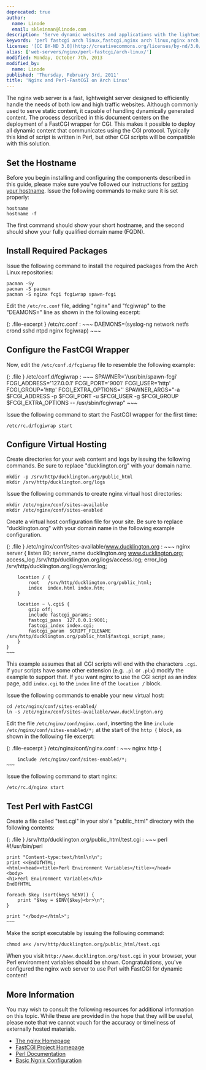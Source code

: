 ```yaml
---
deprecated: true
author:
  name: Linode
  email: skleinman@linode.com
description: 'Serve dynamic websites and applications with the lightweight nginx web server and Perl-FastCGI on Arch Linux.'
keywords: 'perl fastcgi arch linux,fastcgi,nginx arch linux,nginx arch,nginx perl'
license: '[CC BY-ND 3.0](http://creativecommons.org/licenses/by-nd/3.0/us/)'
alias: ['web-servers/nginx/perl-fastcgi/arch-linux/']
modified: Monday, October 7th, 2013
modified_by:
  name: Linode
published: 'Thursday, February 3rd, 2011'
title: 'Nginx and Perl-FastCGI on Arch Linux'
---
```




The nginx web server is a fast, lightweight server designed to efficiently handle the needs of both low and high traffic websites. Although commonly used to serve static content, it capable of handling dynamically generated content. The process described in this document centers on the deployment of a FastCGI wrapper for CGI. This makes it possible to deploy all dynamic content that communicates using the CGI protocol. Typically this kind of script is written in Perl, but other CGI scripts will be compatible with this solution.

Set the Hostname
----------------

Before you begin installing and configuring the components described in this guide, please make sure you've followed our instructions for [setting your hostname](/docs/getting-started#sph_set-the-hostname). Issue the following commands to make sure it is set properly:

    hostname
    hostname -f

The first command should show your short hostname, and the second should show your fully qualified domain name (FQDN).

Install Required Packages
-------------------------

Issue the following command to install the required packages from the Arch Linux repositories:

    pacman -Sy
    pacman -S pacman
    pacman -S nginx fcgi fcgiwrap spawn-fcgi

Edit the `/etc/rc.conf` file, adding "nginx" and "fcgiwrap" to the "DEAMONS=" line as shown in the following excerpt:

{: .file-excerpt }
/etc/rc.conf
:   ~~~
    DAEMONS=(syslog-ng network netfs crond sshd ntpd nginx fcgiwrap)
    ~~~

Configure the FastCGI Wrapper
-----------------------------

Now, edit the `/etc/conf.d/fcgiwrap` file to resemble the following example:

{: .file }
/etc/conf.d/fcgiwrap
:   ~~~
    SPAWNER='/usr/bin/spawn-fcgi'
    FCGI_ADDRESS='127.0.0.1'
    FCGI_PORT='9001'
    FCGI_USER='http'
    FCGI_GROUP='http'
    FCGI_EXTRA_OPTIONS=''
    SPAWNER_ARGS="-a $FCGI_ADDRESS -p $FCGI_PORT -u $FCGI_USER -g $FCGI_GROUP $FCGI_EXTRA_OPTIONS -- /usr/sbin/fcgiwrap"
    ~~~
    
Issue the following command to start the FastCGI wrapper for the first time:

    /etc/rc.d/fcgiwrap start 

Configure Virtual Hosting
-------------------------

Create directories for your web content and logs by issuing the following commands. Be sure to replace "ducklington.org" with your domain name.

    mkdir -p /srv/http/ducklington.org/public_html
    mkdir /srv/http/ducklington.org/logs

Issue the following commands to create nginx virtual host directories:

    mkdir /etc/nginx/conf/sites-available
    mkdir /etc/nginx/conf/sites-enabled

Create a virtual host configuration file for your site. Be sure to replace "ducklington.org" with your domain name in the following example configuration.

{: .file }
/etc/nginx/conf/sites-available/www.ducklington.org
:   ~~~ nginx
    server {
        listen   80;
        server_name ducklington.org www.ducklington.org;
        access_log /srv/http/ducklington.org/logs/access.log;
        error_log /srv/http/ducklington.org/logs/error.log;

        location / {
            root   /srv/http/ducklington.org/public_html;
            index  index.html index.htm;
        }

        location ~ \.cgi$ {
            gzip off;
            include fastcgi_params;
            fastcgi_pass  127.0.0.1:9001;
            fastcgi_index index.cgi;
            fastcgi_param  SCRIPT_FILENAME  /srv/http/ducklington.org/public_html$fastcgi_script_name;
        }
    }
    ~~~

This example assumes that all CGI scripts will end with the characters `.cgi`. If your scripts have some other extension (e.g. `.pl` or `.plx`) modify the example to support that. If you want nginx to use the CGI script as an index page, add `index.cgi` to the `index` line of the `location /` block.

Issue the following commands to enable your new virtual host:

    cd /etc/nginx/conf/sites-enabled/
    ln -s /etc/nginx/conf/sites-available/www.ducklington.org

Edit the file `/etc/nginx/conf/nginx.conf`, inserting the line `include /etc/nginx/conf/sites-enabled/*;` at the start of the `http {` block, as shown in the following file excerpt:

{: .file-excerpt }
/etc/nginx/conf/nginx.conf
:   ~~~ nginx
    http {

        include /etc/nginx/conf/sites-enabled/*;
    ~~~

Issue the following command to start nginx:

    /etc/rc.d/nginx start

Test Perl with FastCGI
----------------------

Create a file called "test.cgi" in your site's "public\_html" directory with the following contents:

{: .file }
/srv/http/ducklington.org/public\_html/test.cgi
:   ~~~ perl
    #!/usr/bin/perl

    print "Content-type:text/html\n\n";
    print <<EndOfHTML;
    <html><head><title>Perl Environment Variables</title></head>
    <body>
    <h1>Perl Environment Variables</h1>
    EndOfHTML

    foreach $key (sort(keys %ENV)) {
        print "$key = $ENV{$key}<br>\n";
    }

    print "</body></html>";
    ~~~

Make the script executable by issuing the following command:

    chmod a+x /srv/http/ducklington.org/public_html/test.cgi

When you visit `http://www.ducklington.org/test.cgi` in your browser, your Perl environment variables should be shown. Congratulations, you've configured the nginx web server to use Perl with FastCGI for dynamic content!

More Information
----------------

You may wish to consult the following resources for additional information on this topic. While these are provided in the hope that they will be useful, please note that we cannot vouch for the accuracy or timeliness of externally hosted materials.

- [The nginx Homepage](http://nginx.org/)
- [FastCGI Project Homepage](http://www.fastcgi.com/)
- [Perl Documentation](http://perldoc.perl.org/)
- [Basic Ngnix Configuration](/docs/websites/nginx/basic-nginx-configuration/basic)



